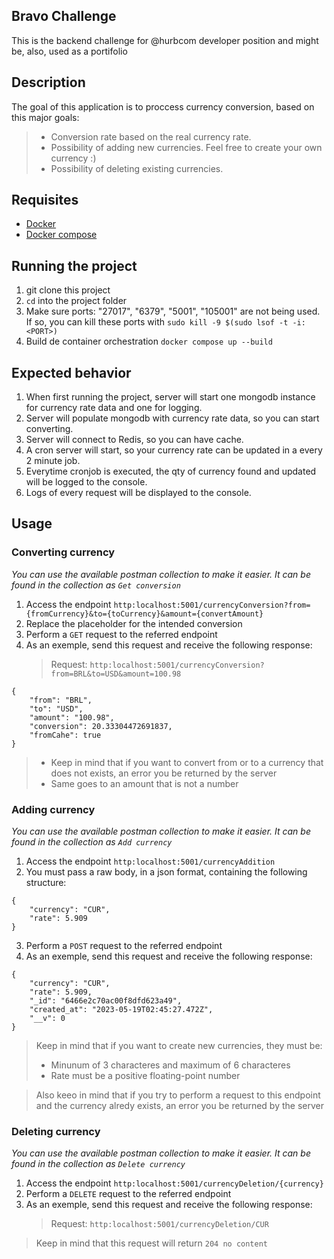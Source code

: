 ## Bravo Challenge

This is the backend challenge for @hurbcom developer position and might be, also, used as a portifolio

## Description

The goal of this application is to proccess currency conversion, based on this major goals:

> - Conversion rate based on the real currency rate.
> - Possibility of adding new currencies. Feel free to create your own currency :)
> - Possibility of deleting existing currencies.

## Requisites

- [Docker](https://docs.docker.com/engine/install/)
- [Docker compose](https://docs.docker.com/compose/install/)

## Running the project

1. git clone this project
2. `cd` into the project folder
3. Make sure ports: "27017", "6379", "5001", "105001" are not being used. If so, you can kill these ports with `sudo kill -9 $(sudo lsof -t -i:<PORT>)`
4. Build de container orchestration `docker compose up --build`

## Expected behavior

1. When first running the project, server will start one mongodb instance for currency rate data and one for logging.
2. Server will populate mongodb with currency rate data, so you can start converting.
3. Server will connect to Redis, so you can have cache.
4. A cron server will start, so your currency rate can be updated in a every 2 minute job.
5. Everytime cronjob is executed, the qty of currency found and updated will be logged to the console.
6. Logs of every request will be displayed to the console.

## Usage

### Converting currency

_You can use the available postman collection to make it easier. It can be found in the collection as `Get conversion`_

1. Access the endpoint `http:localhost:5001/currencyConversion?from={fromCurrency}&to={toCurrency}&amount={convertAmount}`
2. Replace the placeholder for the intended conversion
3. Perform a `GET` request to the referred endpoint
4. As an exemple, send this request and receive the following response:
   > Request: `http:localhost:5001/currencyConversion?from=BRL&to=USD&amount=100.98`

```
{
    "from": "BRL",
    "to": "USD",
    "amount": "100.98",
    "conversion": 20.33304472691837,
    "fromCahe": true
}
```

> - Keep in mind that if you want to convert from or to a currency that does not exists, an error you be returned by the server
> - Same goes to an amount that is not a number

### Adding currency

_You can use the available postman collection to make it easier. It can be found in the collection as `Add currency`_

1. Access the endpoint `http:localhost:5001/currencyAddition`
2. You must pass a raw body, in a json format, containing the following structure:

```
{
    "currency": "CUR",
    "rate": 5.909
}
```

3. Perform a `POST` request to the referred endpoint
4. As an exemple, send this request and receive the following response:

```
{
    "currency": "CUR",
    "rate": 5.909,
    "_id": "6466e2c70ac00f8dfd623a49",
    "created_at": "2023-05-19T02:45:27.472Z",
    "__v": 0
}
```

> Keep in mind that if you want to create new currencies, they must be:
>
> - Minunum of 3 characteres and maximum of 6 characteres
> - Rate must be a positive floating-point number

> Also keeo in mind that if you try to perform a request to this endpoint and the currency alredy exists, an error you be returned by the server

### Deleting currency

_You can use the available postman collection to make it easier. It can be found in the collection as `Delete currency`_

1. Access the endpoint `http:localhost:5001/currencyDeletion/{currency}`
2. Perform a `DELETE` request to the referred endpoint
3. As an exemple, send this request and receive the following response:
   > Request: `http:localhost:5001/currencyDeletion/CUR`

> Keep in mind that this request will return `204 no content`
